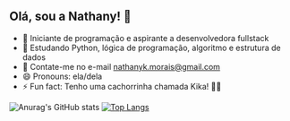 ## Olá, sou a Nathany! 👋

- 🔭 Iniciante de programação e aspirante a desenvolvedora fullstack
- 🌱 Estudando Python, lógica de programação, algoritmo e estrutura de dados
- 👯 Contate-me no e-mail nathanyk.morais@gmail.com
- 😄 Pronouns: ela/dela
- ⚡ Fun fact: Tenho uma cachorrinha chamada Kika! 🐶😍

![Anurag's GitHub stats](https://github-readme-stats.vercel.app/api?username=nathanymorais&show_icons=true&theme=dark)
[![Top Langs](https://github-readme-stats.vercel.app/api/top-langs/?username=nathanymorais&layout=donut&show_icons=true&theme=dark)](https://github.com/anuraghazra/github-readme-stats)
